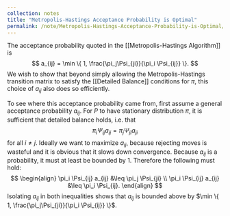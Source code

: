 ```yaml
---
collection: notes
title: "Metropolis-Hastings Acceptance Probability is Optimal"
permalink: /note/Metropolis-Hastings-Acceptance-Probability-is-Optimal/
---
```

The acceptance probability quoted in the [[Metropolis-Hastings Algorithm]] is 
$$
a_{ij} = \min \{ 1, \frac{\pi_j\Psi_{ji}}{\pi_i \Psi_{ij}} \}.
$$
We wish to show that beyond simply allowing the Metropolis-Hastings transition matrix to satisfy the [[Detailed Balance]] conditions for $\pi$, this choice of $a_{ij}$ also does so efficiently.

To see where this acceptance probability came from, first assume a general acceptance probability $a_{ij}$. For $P$ to have stationary distribution $\pi$, it is sufficient that detailed balance holds, i.e. that 
$$
\pi_i \Psi_{ij} a_{ij} = \pi_j \Psi_{ji} a_{ji}
$$
for all $i \neq j$. 
Ideally we want to maximize $a_{ij}$, because rejecting moves is wasteful and it is obvious that it slows down convergence. 
Because $a_{ij}$ is a probability, it must at least be bounded by $1$. Therefore the following must hold:
$$
\begin{align}
\pi_i \Psi_{ij} a_{ij} &\leq \pi_j \Psi_{ji}  \\
\pi_i \Psi_{ij} a_{ij} &\leq \pi_i \Psi_{ij}.
\end{align}
$$
Isolating $a_{ij}$ in both inequalities shows that $a_{ij}$ is bounded above by $\min \{ 1, \frac{\pi_j\Psi_{ji}}{\pi_i \Psi_{ij}} \}$. 